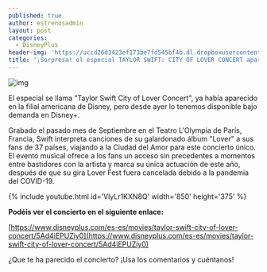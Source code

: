 ```yaml
---
published: true
author: estrenosadmin
layout: post
categories:
  - DisneyPlus
header-img: 'https://uccd26d3423ef173be7fd545bf4b.dl.dropboxusercontent.com/cd/0/inline/A4LbZAIqThkUi01b99JNMmv1NwGbCZcewIWxn2x5Vq9AS-2_kcNK6C0yl6f4Nglw5YXD315i6tEnLhSnQkPQIv2iRfKdbSNgsXTBPcjQwps-jffvavxakuuSkVNl7inpnLI/file#'
title: '¡Sorpresa! el especial TAYLOR SWIFT: CITY OF LOVER CONCERT aparece en DISNEY+ España'
---
```

![img](https://uccd26d3423ef173be7fd545bf4b.dl.dropboxusercontent.com/cd/0/inline/A4LbZAIqThkUi01b99JNMmv1NwGbCZcewIWxn2x5Vq9AS-2_kcNK6C0yl6f4Nglw5YXD315i6tEnLhSnQkPQIv2iRfKdbSNgsXTBPcjQwps-jffvavxakuuSkVNl7inpnLI/file#)



El especial se llama "Taylor Swift City of Lover Concert", ya había aparecido en la filial americana de Disney, pero desde ayer lo tenemos disponible  bajo demanda en Disney+. 

<!--break-->

Grabado el pasado mes de Septiembre en el Teatro L'Olympia de París, Francia, Swift interpreta canciones de su galardonado álbum "Lover" a sus fans de 37 países, viajando a la Ciudad del Amor para este concierto único. El evento musical ofrece a los fans un acceso sin precedentes a momentos entre bastidores con la artista y marca su única actuación de este año, después de que su gira Lover Fest fuera cancelada debido a la pandemia del COVID-19.

{% include youtube.html id='VlyLr1KXN8Q' width='850' height='375' %}

**Podéis ver el concierto en el siguiente enlace:**

[https://www.disneyplus.com/es-es/movies/taylor-swift-city-of-lover-concert/5Ad4iEPUZiy0](https://www.disneyplus.com/es-es/movies/taylor-swift-city-of-lover-concert/5Ad4iEPUZiy0)

¿Que te ha parecido el concierto? ¡Usa los comentarios y cuéntanos!



